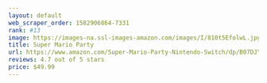 ```yaml
---
layout: default 
﻿web_scraper_order: 1582906864-7331
rank: #13
image: https://images-na.ssl-images-amazon.com/images/I/810t5EfolwL.jpg
title: Super Mario Party
url: https://www.amazon.com/Super-Mario-Party-Nintendo-Switch/dp/B07DJY81FP/ref=zg_mw_videogames_13?_encoding=UTF8&psc=1&refRID=7CPRMDBM19Z4C6MKHK80
reviews: 4.7 out of 5 stars
price: $49.99 
---
```

